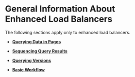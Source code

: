 # General Information About Enhanced Load Balancers<a name="EN-US_TOPIC_0109430487"></a>

The following sections apply only to enhanced load balancers.

-   **[Querying Data in Pages](querying-data-in-pages.md)**  

-   **[Sequencing Query Results](sequencing-query-results.md)**  

-   **[Querying Versions](querying-versions.md)**  

-   **[Basic Workflow](basic-workflow.md)**  


